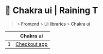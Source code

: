 # 👄 Chakra ui  | Raining T

> [](/) > [Frontend](/frontend) > [Ui libraries](/frontend/ui-libraries) > [Chakra ui](/frontend/ui-libraries/chakra-ui)

<table><thead><tr><th></th><th>Chakra ui</th></tr></thead><tbody><tr><td>1</td><td><a href="frontend/ui-libraries/chakra-ui/01-checkout-app">Checkout app</a></td></tr></tbody></table>

